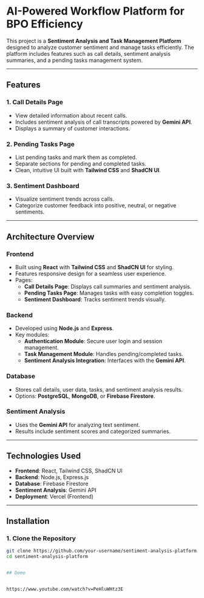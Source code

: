 # AI-Powered Workflow Platform for BPO Efficiency


This project is a **Sentiment Analysis and Task Management Platform** designed to analyze customer sentiment and manage tasks efficiently. The platform includes features such as call details, sentiment analysis summaries, and a pending tasks management system.

---

## **Features**

### **1. Call Details Page**
- View detailed information about recent calls.
- Includes sentiment analysis of call transcripts powered by **Gemini API**.
- Displays a summary of customer interactions.

### **2. Pending Tasks Page**
- List pending tasks and mark them as completed.
- Separate sections for pending and completed tasks.
- Clean, intuitive UI built with **Tailwind CSS** and **ShadCN UI**.

### **3. Sentiment Dashboard**
- Visualize sentiment trends across calls.
- Categorize customer feedback into positive, neutral, or negative sentiments.

---

## **Architecture Overview**

### **Frontend**
- Built using **React** with **Tailwind CSS** and **ShadCN UI** for styling.
- Features responsive design for a seamless user experience.
- Pages:
  - **Call Details Page**: Displays call summaries and sentiment analysis.
  - **Pending Tasks Page**: Manages tasks with easy completion toggles.
  - **Sentiment Dashboard**: Tracks sentiment trends visually.

### **Backend**
- Developed using **Node.js** and **Express**.
- Key modules:
  - **Authentication Module**: Secure user login and session management.
  - **Task Management Module**: Handles pending/completed tasks.
  - **Sentiment Analysis Integration**: Interfaces with the **Gemini API**.

### **Database**
- Stores call details, user data, tasks, and sentiment analysis results.
- Options: **PostgreSQL**, **MongoDB**, or **Firebase Firestore**.

### **Sentiment Analysis**
- Uses the **Gemini API** for analyzing text sentiment.
- Results include sentiment scores and categorized summaries.

---

## **Technologies Used**
- **Frontend**: React, Tailwind CSS, ShadCN UI
- **Backend**: Node.js, Express.js
- **Database**: Firebase Firestore
- **Sentiment Analysis**: Gemini API
- **Deployment**: Vercel (Frontend)

---

## **Installation**

### **1. Clone the Repository**
```bash
git clone https://github.com/your-username/sentiment-analysis-platform.git
cd sentiment-analysis-platform


## Demo


https://www.youtube.com/watch?v=PeHluWHtz3E
